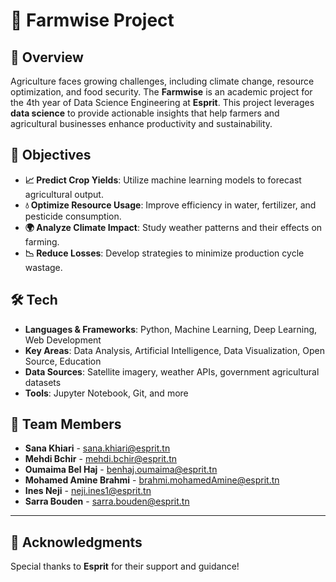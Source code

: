 # 🌾 Farmwise  Project  

## 📌 Overview  
Agriculture faces growing challenges, including climate change, resource optimization, and food security. The **Farmwise** is an academic project for the 4th year of Data Science Engineering at **Esprit**. This project leverages **data science** to provide actionable insights that help farmers and agricultural businesses enhance productivity and sustainability.  

## 🎯 Objectives  
- **📈 Predict Crop Yields**: Utilize machine learning models to forecast agricultural output.  
- **💧 Optimize Resource Usage**: Improve efficiency in water, fertilizer, and pesticide consumption.  
- **🌍 Analyze Climate Impact**: Study weather patterns and their effects on farming.  
- **📉 Reduce Losses**: Develop strategies to minimize production cycle wastage.  

## 🛠️ Tech  
- **Languages & Frameworks**: Python, Machine Learning, Deep Learning, Web Development  
- **Key Areas**: Data Analysis, Artificial Intelligence, Data Visualization, Open Source, Education  
- **Data Sources**: Satellite imagery, weather APIs, government agricultural datasets  
- **Tools**: Jupyter Notebook, Git, and more  

## 🌱 Team Members
- **Sana Khiari** - [sana.khiari@esprit.tn](mailto:sana.khiari@esprit.tn)  
- **Mehdi Bchir** - [mehdi.bchir@esprit.tn](mailto:mehdi.bchir@esprit.tn)  
- **Oumaima Bel Haj** - [benhaj.oumaima@esprit.tn](mailto:benhaj.oumaima@esprit.tn)  
- **Mohamed Amine Brahmi** - [brahmi.mohamedAmine@esprit.tn](mailto:brahmi.mohamedAmine@esprit.tn)  
- **Ines Neji** - [neji.ines1@esprit.tn](mailto:neji.ines1@esprit.tn)  
- **Sarra Bouden** - [sarra.bouden@esprit.tn](mailto:sarra.bouden@esprit.tn)  
---

## 🙌 Acknowledgments  
Special thanks to **Esprit** for their support and guidance!


